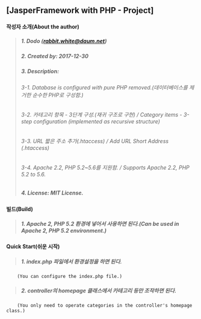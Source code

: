 ## [JasperFramework with PHP - Project]

#### 작성자 소개(About the author)
> ##### 1. Dodo (rabbit.white@daum.net)
> ##### 2. Created by: 2017-12-30
> ##### 3. Description: 
> ###### 3-1. Database is configured with pure PHP removed.(데이터베이스를 제거한 순수한 PHP로 구성함.)
> ###### 3-2. 카테고리 항목 - 3단계 구성.(재귀 구조로 구현) / Category items - 3-step configuration (implemented as recursive structure)
> ###### 3-3. URL 짧은 주소 추가(.htaccess) / Add URL Short Address (.htaccess)
> ###### 3-4. Apache 2.2, PHP 5.2~5.6를 지원함. / Supports Apache 2.2, PHP 5.2 to 5.6.
> ##### 4. License: MIT License.

#### 빌드(Build)
> ##### 1. Apache 2, PHP 5.2 환경에 넣어서 사용하면 된다.(Can be used in Apache 2, PHP 5.2 environment.)

#### Quick Start(쉬운 시작)
> ##### 1. index.php 파일에서 환경설정을 하면 된다.
        (You can configure the index.php file.)
> ##### 2. controller의 homepage 클래스에서 카테고리 등만 조작하면 된다.
        (You only need to operate categories in the controller's homepage class.)


